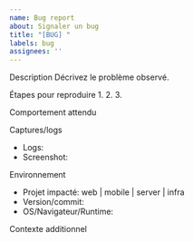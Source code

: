 ```yaml
---
name: Bug report
about: Signaler un bug
title: "[BUG] "
labels: bug
assignees: ''
---
```


Description
Décrivez le problème observé.

Étapes pour reproduire
1.
2.
3.

Comportement attendu


Captures/logs
- Logs:
- Screenshot:

Environnement
- Projet impacté: web | mobile | server | infra
- Version/commit:
- OS/Navigateur/Runtime:

Contexte additionnel
